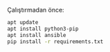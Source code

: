 Çalıştırmadan önce:

``` sh
apt update
apt install python3-pip
apt install ansible
pip install -r requirements.txt
```

